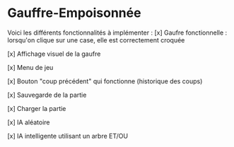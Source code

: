 # Gauffre-Empoisonnée

Voici les différents fonctionnalités à implémenter :
[x] Gaufre fonctionnelle : lorsqu'on clique sur une case, elle est correctement croquée

[x] Affichage visuel de la gaufre

[x] Menu de jeu

[x] Bouton "coup précédent" qui fonctionne (historique des coups)

[x] Sauvegarde de la partie

[x] Charger la partie

[x] IA aléatoire

[x] IA intelligente utilisant un arbre ET/OU
